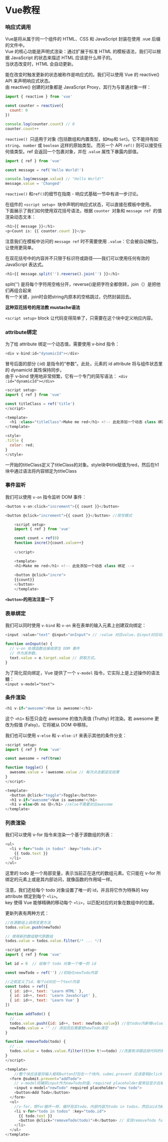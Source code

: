 # Vue教程

### 响应式调用

Vue是将从属于同一个组件的 HTML、CSS 和 JavaScript 封装在使用 .vue 后缀的文件中。  
Vue 的核心功能是声明式渲染：通过扩展于标准 HTML 的模板语法，我们可以根据 JavaScript 的状态来描述 HTML 应该是什么样子的。  
当状态改变时，HTML 会自动更新。  

能在改变时触发更新的状态被称作是响应式的。我们可以使用 Vue 的 reactive() API 来声明响应式状态。  
由 reactive() 创建的对象都是 JavaScript Proxy，其行为与普通对象一样：  

```js
import { reactive } from 'vue'

const counter = reactive({
  count: 0
})

console.log(counter.count) // 0
counter.count++
```
`reactive() `只适用于对象 (包括数组和内置类型，如` Map `和 `Set`)。它不能持有如 `string`、`number` 或 `boolean` 这样的原始类型。
而另一个 API `ref()` 则可以接受任何值类型。ref 会返回一个包裹对象，并在 .`value` 属性下暴露内部值。

```js
import { ref } from 'vue'

const message = ref('Hello World!')

console.log(message.value) // "Hello World!"
message.value = 'Changed'
```

`reactive()` 和` ref() `的细节在指南 - 响应式基础一节中有进一步讨论。

在组件的 `<script setup> `块中声明的响应式状态，可以直接在模板中使用。   
下面展示了我们如何使用双花括号语法，根据 `counter `对象和 `message ref `的值渲染动态文本：

```js
<h1>{{ message }}</h1>
<p>Count is: {{ counter.count }}</p>
```
注意我们在模板中访问的 `message ref` 时不需要使用 `.value`：它会被自动解包，让使用更简单。

在双花括号中的内容并不只限于标识符或路径——我们可以使用任何有效的 JavaScript 表达式。

```js
<h1>{{ message.split('').reverse().join('') }}</h1>
```

split('') 是将每个字符用空格分开，reverse()是把字符全都倒转，join（）是把他们再组合起来   
有一个关键，join时会把string内原本的空格跳过，仍然封装回去。

**这种双花括号的用法教 mustache语法**

`<script setup>` block 让代码变得简单了，只需要在这个块中定义响应内容。


### attribute绑定
为了给 attribute 绑定一个动态值，需要使用 v-bind 指令：

```js
<div v-bind:id="dynamicId"></div>
```
冒号后面的部分 (:id) 是指令的“参数”。此处，元素的 id attribute 将与组件状态里的 dynamicId 属性保持同步。  
由于 v-bind 使用地非常频繁，它有一个专门的简写语法：
`<div :id="dynamicId"></div>`

```js
<script setup>
import { ref } from 'vue'

const titleClass = ref('title')
</script>

<template>
  <h1 :class="titleClass">Make me red</h1> <!-- 此处添加一个动态 class 绑定 -->
</template>

<style>
.title {
  color: red;
}
</style>
```
一开始的titleClass定义了titleClass的对象。style块中title赋值为red，然后在h1块中通过语法将内容绑定为titleClass

### 事件监听

我们可以使用 `v-on` 指令监听 DOM 事件：  
```js
<button v-on:click="increment">{{ count }}</button>

<button @click="increment">{{ count }}</button> //简写模式
```

```js
    <script setup>
    import { ref } from 'vue'

    const count = ref(0)
    function incre(){count.value++}
    
    </script>

    <template>
    <h1>Make me red</h1> <!-- 此处添加一个动态 class 绑定 -->
    
    <button @click="incre">
    {{count}}
    </button>
    </template>
```
**`<button>`的用法注意一下**

### 表单绑定

我们可以同时使用 `v-bind` 和 `v-on` 来在表单的输入元素上创建双向绑定：  
```js
<input :value="text" @input="onInput"> // :value 对应value，@input对应动态dom

function onInput(e) {
  // v-on 处理函数会接收原生 DOM 事件
  // 作为其参数。
  text.value = e.target.value // 获取方式。
}
```

为了简化双向绑定，Vue 提供了一个 `v-model` 指令，它实际上是上述操作的语法糖：  
```<input v-model="text">```

### 条件渲染

```js
<h1 v-if="awesome">Vue is awesome!</h1>
```  
这个 `<h1>` 标签只会在 awesome 的值为真值 (Truthy) 时渲染。若 awesome 更改为假值 (Falsy)，它将被从 DOM 中移除。

我们也可以使用 `v-else` 和 `v-else-if` 来表示其他的条件分支：
```js
<script setup>
import { ref } from 'vue'

const awesome = ref(true)

function toggle() {
  awesome.value = !awesome.value // 每次点击都逆反结果
}
</script>

<template>
  <button @click="toggle">Toggle</button>
  <h1 v-if="awesome">Vue is awesome!</h1>
  <h1 v-else>Oh no 😢</h1> //else不需要对应awesome
</template>
```

### 列表渲染

我们可以使用 v-for 指令来渲染一个基于源数组的列表：
```js
<ul>
  <li v-for="todo in todos" :key="todo.id">
    {{ todo.text }}
  </li>
</ul>
```
这里的 todo 是一个局部变量，表示当前正在迭代的数组元素。它只能在 v-for 所绑定的元素上或是其内部访问，就像函数的作用域一样。

注意，我们还给每个 todo 对象设置了唯一的 id，并且将它作为特殊的 key attribute 绑定到每个 `<li>`。   
key 使得 Vue 能够精确的移动每个 `<li>`，以匹配对应的对象在数组中的位置。

更新列表有两种方式：
```js
//在源数组上调用变更方法
todos.value.push(newTodo)

// 使用新的数组替代原数组
todos.value = todos.value.filter(/* ... */)
```

```js
<script setup>
import { ref } from 'vue'

let id = 0  // 给每个 todo 对象一个唯一的 id

const newTodo = ref('') //初始化newTodo内容

//之前定义了id，每个id对应一个text内容
const todos = ref([
  { id: id++, text: 'Learn HTML' },
  { id: id++, text: 'Learn JavaScript' },
  { id: id++, text: 'Learn Vue' }
])

function addTodo() {
  // ...
  todos.value.push({id: id++, text: newTodo.value}) //在todos内新增value的情况需要吧id也一起考虑进去
  newTodo.value = '' // 添加完后需要把newTodo清空
}

function removeTodo(todo) {
  // ...
  todos.value = todos.value.filter((t)=> t!==todo) //洗面有详细这段代码的解释
}
</script>

<template>
    //整个块应该是将输入框和button打包在一个块内，submi.prevent 应该是和@click一样获取addTodo function的  
  <form @submit.prevent="addTodo"> 
    // v-model将捕获input作为newTodo的值，required placeholder是常驻显示在输入框上的内容
    <input v-model="newTodo" required placeholder="new todo"> 
    <button>Add Todo</button>
  </form>
  <ul>
    //v-for，想for循环一样，循环现实todo，内部内容为todo in todos，然后以id为key，现实todo.text
    <li v-for="todo in todos" :key="todo.id">
      {{ todo.text }}
      <button @click="removeTodo(todo)">X</button> // 实现removeTodo funciton
    </li>
  </ul>
</template>
```
